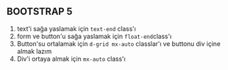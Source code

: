 ## BOOTSTRAP 5

1. text'i sağa yaslamak için `text-end` class'ı
2. form ve button'u sağa yaslamak için `float-end`class'ı
3. Button'su ortalamak için `d-grid mx-auto` classlar'ı ve buttonu div içine almak lazım
4. Div'i ortaya almak için `mx-auto` class'ı
